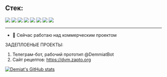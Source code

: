 ## Стек:

<img src="https://img.shields.io/badge/Python-blue?style=flat&logo=Python&logoColor=yellow"/>&nbsp;<img src="https://img.shields.io/badge/Django-7FFFD4?style=flat&logo=Django&logoColor=6A5ACD"/>&nbsp;<img src="https://img.shields.io/badge/HTML-FF6347?style=flat&logo=HTML5&logoColor=white"/>&nbsp;<img src="https://img.shields.io/badge/PostgreSQL-008B8B?style=flat&logo=PostgreSQL&logoColor=black"/>&nbsp;<img src ="https://img.shields.io/badge/Docker-00ADD8?style=flat&logo=docker&logoColor=white"/>&nbsp;<img src="https://img.shields.io/badge/1C-yellow?style=flat&logo=1C-black&logoColor=black"/>&nbsp;<img src ="https://img.shields.io/badge/Linux-FF8C00?style=flat&logo=linux&logoColor=black"/>&nbsp;<img src ="https://img.shields.io/badge/Flask-white?style=flat&logo=flask&logoColor=black"/>
<HR>

- 🔭 Сейчас работаю над коммерческим проектом

ЗАДЕПЛОЕНЫЕ ПРОЕКТЫ:
1) Телеграм-бот, рабочий прототип @DemmiatBot
2) Сайт рецептов: https://dvm.zapto.org

[![Demiat's GitHub stats](https://github-readme-stats.vercel.app/api?username=Demiat&show_icons=true&theme=gruvbox&show=reviews,discussions_started,discussions_answered,prs_merged,prs_merged_percentage)](https://github.com/Demiat/github-readme-stats)
